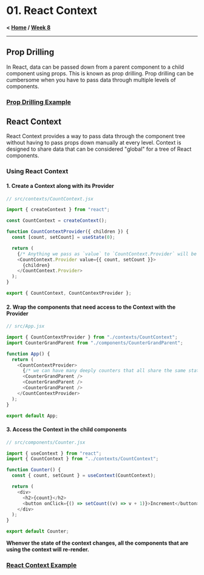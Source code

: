 # 01. React Context

**< [Home](../../README.md) / [Week 8](../README.md)**

---

## Prop Drilling

In React, data can be passed down from a parent component to a child component using props. This is known as prop drilling. Prop drilling can be cumbersome when you have to pass data through multiple levels of components.

### [Prop Drilling Example](./react-context/with-prop-drilling/src/App.jsx)

## React Context

React Context provides a way to pass data through the component tree without having to pass props down manually at every level. Context is designed to share data that can be considered "global" for a tree of React components.

### Using React Context

#### 1. Create a Context along with its Provider

```javascript
// src/contexts/CountContext.jsx

import { createContext } from "react";

const CountContext = createContext();

function CountContextProvider({ children }) {
  const [count, setCount] = useState(0);

  return (
    {/* Anything we pass as `value` to `CountContext.Provider` will be accessible by the provider's `children` through the `useContext` hook */}
    <CountContext.Provider value={{ count, setCount }}>
      {children}
    </CountContext.Provider>
  );
}

export { CountContext, CountContextProvider };
```

#### 2. Wrap the components that need access to the Context with the Provider

```javascript
// src/App.jsx

import { CountContextProvider } from "./contexts/CountContext";
import CounterGrandParent from "./components/CounterGrandParent";

function App() {
  return (
    <CountContextProvider>
      {/* we can have many deeply counters that all share the same state */}
      <CounterGrandParent />
      <CounterGrandParent />
      <CounterGrandParent />
    </CountContextProvider>
  );
}

export default App;
```

#### 3. Access the Context in the child components

```javascript
// src/components/Counter.jsx

import { useContext } from "react";
import { CountContext } from "../contexts/CountContext";

function Counter() {
  const { count, setCount } = useContext(CountContext);

  return (
    <div>
      <h2>{count}</h2>
      <button onClick={() => setCount((v) => v + 1)}>Increment</button>
    </div>
  );
}

export default Counter;
```

**Whenver the state of the context changes, all the components that are using the context will re-render.**

### [React Context Example](./react-context/with-context-api/src/contexts/CountContext.jsx)
